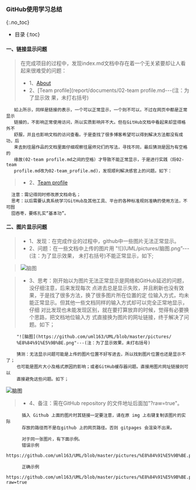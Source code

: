 ### GitHub使用学习总结
{:.no_toc}

* 目录
{:toc}

#### 一、链接显示问题
> 在完成项目的过程中，发现index.md文档中存在着一个无关紧要却让人看起来很难受的问题：
> * 1、[About](report/documents/01-about.md)
> * 2、[Team profile](report/documents/02-team profile.md---(注：为了显示效
       果，未打右括号)

       如上所示，同样是链接的表示，一个可以正常显示，一个则不可以，不过在网页中都是正常显示
       链接的，不影响正常使用访问，所以实质影响并不大。但在GitHub文档中看起来却显得格外不
       舒服，并且也影响文档的访问查看。于是查找了很多博客希望可以得到解决方法都没有成功，后
       来去到往届作品的文档里面仔细观察往届师兄们的写法，寻找不同，最后猜测是因为有空格的
       缘故(02-team profile.md之间的空格）才导致不能正常显示，于是进行实践（将02-team 
       profile.md改为02-team_profile.md)，发现顺利解决感官上的问题。如下：
       
>* 2、[Team profile](report/documents/02-team_profile.md)

      注意：需记得同时修改原文档命名；
      思考：以后需要认真系统学习GitHub及其他工具、平台的各种标准规则准确的使用方法，不可囫
      囵吞枣，要练扎实“基本功”。
      
#### 二、图片显示问题
> * 1、发现：在完成作业的过程中，github中一些图片无法正常显示。
> * 2、问题：在一些文档中上传的图片用 "![](UML/pictures/脑图.png”---(注：为了显示效果，
       未打右括号)不能正常显示，如下;
       
> ![脑图](UML/pictures/脑图.png)

> * 3、思考：刚开始以为图片无法正常显示是网络和GitHub延迟的问题，没仔细注意，后来发现每次
       点进去总是显示失败，并且刷新也没有效果，于是找了很多方法，换了很多图片所在位置的定
       位输入方式，均未能正常显示。但其他一些文档同样的输入方式却可以完全正常地显示，仔细
       对比发现也未能发现区别，就在要打算放弃的时候，觉得有必要换个思路，把文档地位输入方
       式直接换为图片的网址链接，终于解决了问题。如下； 
       
        "![脑图](https://github.com/uml163/UML/blob/master/pictures/
        %E8%84%91%E5%9B%BE.png"---(注：为了显示效果，未打右括号)
       
        猜测：无法显示问题可能是上传的图片位置不好写进去，所以找到图片位置也还是显示不了；
        也可能是图片大小及格式原因的影响；或者GitHub缓存器问题。直接用图片网址链接则可以
        直接避免这些问题。如下；
        
![脑图](https://github.com/uml163/UML/blob/master/pictures/%E8%84%91%E5%9B%BE.png?raw=true)

> * 4、备注：需在GitHub repository 的文件地址后面加"?raw=true"。

          插入 Github 上面的图片时其链接一定要注意，请在原 img 上右键复制该图片的实际
          存放的路径而不是在github 上的网页路径。否则 gitpages 会渲染不出来。

          对于同一张图片，有下面示例。
          错误示例 
          https://github.com/uml163/UML/blob/master/pictures/%E8%84%91%E5%9B%BE.png

          正确示例
          https://github.com/uml163/UML/blob/master/pictures/%E8%84%91%E5%9B%BE.png?raw=true
     

